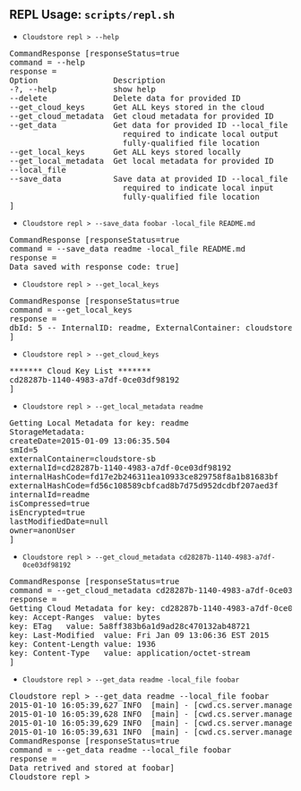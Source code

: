 
## REPL Usage:  `scripts/repl.sh`

* `Cloudstore repl > --help`
<pre>
CommandResponse [responseStatus=true
command = --help
response =
Option                Description
-?, --help            show help
--delete              Delete data for provided ID
--get_cloud_keys      Get ALL keys stored in the cloud
--get_cloud_metadata  Get cloud metadata for provided ID
--get_data            Get data for provided ID --local_file
                        required to indicate local output
                        fully-qualified file location
--get_local_keys      Get ALL keys stored locally
--get_local_metadata  Get local metadata for provided ID
--local_file
--save_data           Save data at provided ID --local_file
                        required to indicate local input
                        fully-qualified file location
]
</pre>

* `Cloudstore repl > --save_data foobar -local_file README.md`
<pre>
CommandResponse [responseStatus=true
command = --save_data readme -local_file README.md
response =
Data saved with response code: true]
</pre>

* `Cloudstore repl > --get_local_keys`
<pre>
CommandResponse [responseStatus=true
command = --get_local_keys
response =
dbId: 5 -- InternalID: readme, ExternalContainer: cloudstore-sb, ExternalID: cd28287b-1140-4983-a7df-0ce03df98192
]
</pre>

* `Cloudstore repl > --get_cloud_keys`
<pre>
******* Cloud Key List *******
cd28287b-1140-4983-a7df-0ce03df98192
]
</pre>

* `Cloudstore repl > --get_local_metadata readme`
<pre>
Getting Local Metadata for key: readme
StorageMetadata:
createDate=2015-01-09 13:06:35.504
smId=5
externalContainer=cloudstore-sb
externalId=cd28287b-1140-4983-a7df-0ce03df98192
internalHashCode=fd17e2b246311ea10933ce829758f8a1b81683bf
externalHashCode=fd56c108589cbfcad8b7d75d952dcdbf207aed3f
internalId=readme
isCompressed=true
isEncrypted=true
lastModifiedDate=null
owner=anonUser
]
</pre>

* `Cloudstore repl > --get_cloud_metadata cd28287b-1140-4983-a7df-0ce03df98192`
<pre>
CommandResponse [responseStatus=true
command = --get_cloud_metadata cd28287b-1140-4983-a7df-0ce03df98192
response =
Getting Cloud Metadata for key: cd28287b-1140-4983-a7df-0ce03df98192 
key: Accept-Ranges  value: bytes
key: ETag   value: 5a8ff383b6a1d9ad28c470132ab48721
key: Last-Modified  value: Fri Jan 09 13:06:36 EST 2015
key: Content-Length value: 1936
key: Content-Type   value: application/octet-stream
]
</pre>

* `Cloudstore repl > --get_data readme -local_file foobar`
<pre>
Cloudstore repl > --get_data readme --local_file foobar
2015-01-10 16:05:39,627 INFO  [main] - [cwd.cs.server.manager.retrieval.RetrievalManagerImpl]- Verifying external hash.
2015-01-10 16:05:39,628 INFO  [main] - [cwd.cs.server.manager.retrieval.RetrievalManagerImpl]- Decrypting data.
2015-01-10 16:05:39,629 INFO  [main] - [cwd.cs.server.manager.retrieval.RetrievalManagerImpl]- Decompressing data.
2015-01-10 16:05:39,631 INFO  [main] - [cwd.cs.server.manager.retrieval.RetrievalManagerImpl]- Verifying internal hash.
CommandResponse [responseStatus=true
command = --get_data readme --local_file foobar
response =
Data retrived and stored at foobar]
Cloudstore repl >
</pre>







